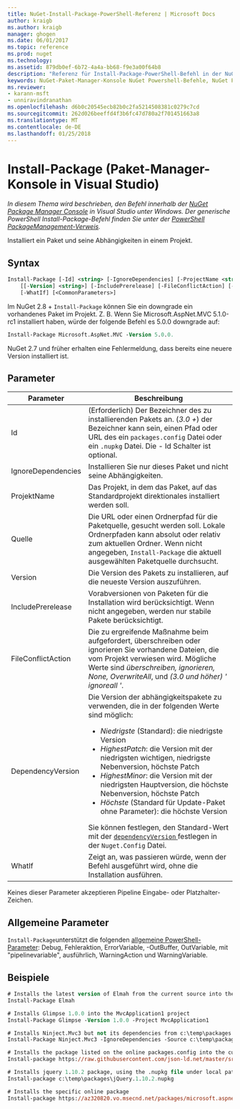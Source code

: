```yaml
---
title: NuGet-Install-Package-PowerShell-Referenz | Microsoft Docs
author: kraigb
ms.author: kraigb
manager: ghogen
ms.date: 06/01/2017
ms.topic: reference
ms.prod: nuget
ms.technology: 
ms.assetid: 879db0ef-6b72-4a4a-bb68-f9e3a00f64b8
description: "Referenz für Install-Package-PowerShell-Befehl in der NuGet-Paket-Manager-Konsole in Visual Studio."
keywords: NuGet-Paket-Manager-Konsole NuGet Powershell-Befehle, NuGet Powershell-Referenz, Install-Package
ms.reviewer:
- karann-msft
- unniravindranathan
ms.openlocfilehash: d6b0c20545ecb82b0c2fa5214508381c0279c7cd
ms.sourcegitcommit: 262d026beeffd4f3b6fc47d780a2f701451663a8
ms.translationtype: MT
ms.contentlocale: de-DE
ms.lasthandoff: 01/25/2018
---
```

# <a name="install-package-package-manager-console-in-visual-studio"></a>Install-Package (Paket-Manager-Konsole in Visual Studio)

*In diesem Thema wird beschrieben, den Befehl innerhalb der [NuGet Package Manager Console](Package-Manager-Console.md) in Visual Studio unter Windows. Der generische PowerShell Install-Package-Befehl finden Sie unter der [PowerShell PackageManagement-Verweis](/powershell/module/packagemanagement/?view=powershell-6).*

Installiert ein Paket und seine Abhängigkeiten in einem Projekt.

## <a name="syntax"></a>Syntax

```ps
Install-Package [-Id] <string> [-IgnoreDependencies] [-ProjectName <string>] [[-Source] <string>] 
    [[-Version] <string>] [-IncludePrerelease] [-FileConflictAction] [-DependencyVersion]
    [-WhatIf] [<CommonParameters>]
```

Im NuGet 2.8 + `Install-Package` können Sie ein downgrade ein vorhandenes Paket im Projekt. Z. B. Wenn Sie Microsoft.AspNet.MVC 5.1.0-rc1 installiert haben, würde der folgende Befehl es 5.0.0 downgrade auf:

```ps
Install-Package Microsoft.AspNet.MVC -Version 5.0.0.
```

NuGet 2.7 und früher erhalten eine Fehlermeldung, dass bereits eine neuere Version installiert ist.
  
## <a name="parameters"></a>Parameter

| Parameter | Beschreibung |
| --- | --- |
| Id | (Erforderlich) Der Bezeichner des zu installierenden Pakets an. (*3.0 +*) der Bezeichner kann sein, einen Pfad oder URL des ein `packages.config` Datei oder ein `.nupkg` Datei. Die - Id Schalter ist optional. |
| IgnoreDependencies | Installieren Sie nur dieses Paket und nicht seine Abhängigkeiten. |
| ProjektName | Das Projekt, in dem das Paket, auf das Standardprojekt direktionales installiert werden soll. |
| Quelle | Die URL oder einen Ordnerpfad für die Paketquelle, gesucht werden soll. Lokale Ordnerpfaden kann absolut oder relativ zum aktuellen Ordner. Wenn nicht angegeben, `Install-Package` die aktuell ausgewählten Paketquelle durchsucht. |
| Version | Die Version des Pakets zu installieren, auf die neueste Version auszuführen. |
| IncludePrerelease | Vorabversionen von Paketen für die Installation wird berücksichtigt. Wenn nicht angegeben, werden nur stabile Pakete berücksichtigt. |
| FileConflictAction | Die zu ergreifende Maßnahme beim aufgefordert, überschreiben oder ignorieren Sie vorhandene Dateien, die vom Projekt verwiesen wird. Mögliche Werte sind *überschreiben, ignorieren, None, OverwriteAll*, und *(3.0 und höher)* *' ignoreall '*. |
| DependencyVersion | Die Version der abhängigkeitspakete zu verwenden, die in der folgenden Werte sind möglich:<br/><ul><li>*Niedrigste* (Standard): die niedrigste Version</li><li>*HighestPatch*: die Version mit der niedrigsten wichtigen, niedrigste Nebenversion, höchste Patch</li><li>*HighestMinor*: die Version mit der niedrigsten Hauptversion, die höchste Nebenversion, höchste Patch</li><li>*Höchste* (Standard für Update-Paket ohne Parameter): die höchste Version</li></ul>Sie können festlegen, den Standard-Wert mit der [ `dependencyVersion` ](../Schema/nuget-config-file.md#config-section) festlegen in der `Nuget.Config` Datei. |
| WhatIf | Zeigt an, was passieren würde, wenn der Befehl ausgeführt wird, ohne die Installation ausführen. |

Keines dieser Parameter akzeptieren Pipeline Eingabe- oder Platzhalter-Zeichen.

## <a name="common-parameters"></a>Allgemeine Parameter

`Install-Package`unterstützt die folgenden [allgemeine PowerShell-Parameter](http://go.microsoft.com/fwlink/?LinkID=113216): Debug, Fehleraktion, ErrorVariable, -OutBuffer, OutVariable, mit "pipelinevariable", ausführlich, WarningAction und WarningVariable.

## <a name="examples"></a>Beispiele

```ps
# Installs the latest version of Elmah from the current source into the default project
Install-Package Elmah

# Installs Glimpse 1.0.0 into the MvcApplication1 project
Install-Package Glimpse -Version 1.0.0 -Project MvcApplication1

# Installs Ninject.Mvc3 but not its dependencies from c:\temp\packages
Install-Package Ninject.Mvc3 -IgnoreDependencies -Source c:\temp\packages

# Installs the package listed on the online packages.config into the current project
Install-package https://raw.githubusercontent.com/json-ld.net/master/src/JsonLD/packages.config

# Installs jquery 1.10.2 package, using the .nupkg file under local path of c:\temp\packages
Install-package c:\temp\packages\jQuery.1.10.2.nupkg

# Installs the specific online package
Install-package https://az320820.vo.msecnd.net/packages/microsoft.aspnet.mvc.5.2.3.nupkg
```

